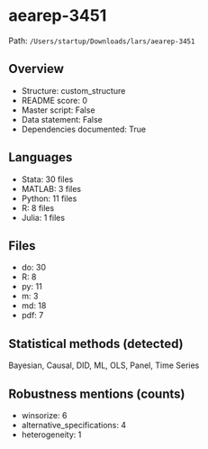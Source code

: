 # aearep-3451

Path: `/Users/startup/Downloads/lars/aearep-3451`

## Overview
- Structure: custom_structure
- README score: 0
- Master script: False
- Data statement: False
- Dependencies documented: True

## Languages
- Stata: 30 files
- MATLAB: 3 files
- Python: 11 files
- R: 8 files
- Julia: 1 files

## Files
- do: 30
- R: 8
- py: 11
- m: 3
- md: 18
- pdf: 7

## Statistical methods (detected)
Bayesian, Causal, DID, ML, OLS, Panel, Time Series

## Robustness mentions (counts)
- winsorize: 6
- alternative_specifications: 4
- heterogeneity: 1